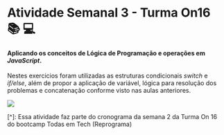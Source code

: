 # Atividade Semanal 3 - Turma On16 :books: :computer:
#### Aplicando os conceitos de Lógica de Programação e operações em *JavaScript*.

Nestes exercicios foram utilizadas as estruturas condicionais *switch* e *if/else*, além de propor a aplicação de variável, lógica para resolução dos problemas e concatenação conforme visto nas aulas anteriores.

![](https://i.gifer.com/embedded/download/7LDo.gif)


[^]: Essa atividade faz parte do cronograma da semana 2 da Turma On 16 do bootcamp Todas em Tech (Reprograma)